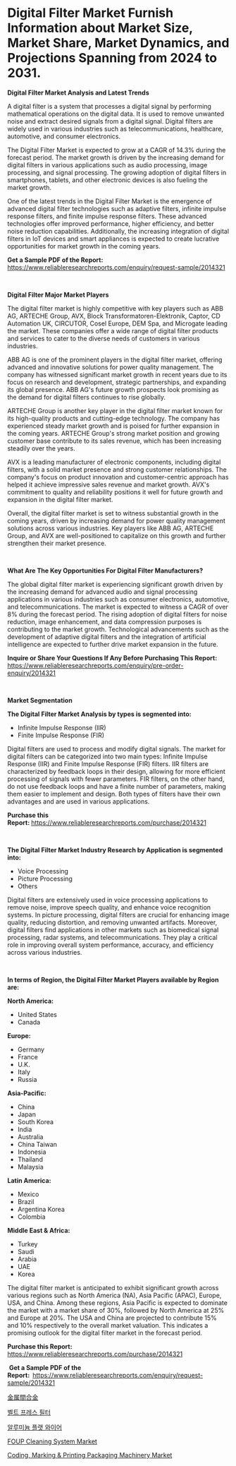 <p><h1>Digital Filter Market Furnish Information about Market Size, Market Share, Market Dynamics, and Projections Spanning from 2024 to 2031.</h1></p><p><strong>Digital Filter Market Analysis and Latest Trends</strong></p>
<p><p>A digital filter is a system that processes a digital signal by performing mathematical operations on the digital data. It is used to remove unwanted noise and extract desired signals from a digital signal. Digital filters are widely used in various industries such as telecommunications, healthcare, automotive, and consumer electronics.</p><p>The Digital Filter Market is expected to grow at a CAGR of 14.3% during the forecast period. The market growth is driven by the increasing demand for digital filters in various applications such as audio processing, image processing, and signal processing. The growing adoption of digital filters in smartphones, tablets, and other electronic devices is also fueling the market growth.</p><p>One of the latest trends in the Digital Filter Market is the emergence of advanced digital filter technologies such as adaptive filters, infinite impulse response filters, and finite impulse response filters. These advanced technologies offer improved performance, higher efficiency, and better noise reduction capabilities. Additionally, the increasing integration of digital filters in IoT devices and smart appliances is expected to create lucrative opportunities for market growth in the coming years.</p></p>
<p><strong>Get a Sample PDF of the Report:&nbsp;</strong> <a href="https://www.reliableresearchreports.com/enquiry/request-sample/2014321">https://www.reliableresearchreports.com/enquiry/request-sample/2014321</a></p>
<p>&nbsp;</p>
<p><strong>Digital Filter Major Market Players</strong></p>
<p><p>The digital filter market is highly competitive with key players such as ABB AG, ARTECHE Group, AVX, Block Transformatoren-Elektronik, Captor, CD Automation UK, CIRCUTOR, Cosel Europe, DEM Spa, and Microgate leading the market. These companies offer a wide range of digital filter products and services to cater to the diverse needs of customers in various industries.</p><p>ABB AG is one of the prominent players in the digital filter market, offering advanced and innovative solutions for power quality management. The company has witnessed significant market growth in recent years due to its focus on research and development, strategic partnerships, and expanding its global presence. ABB AG's future growth prospects look promising as the demand for digital filters continues to rise globally.</p><p>ARTECHE Group is another key player in the digital filter market known for its high-quality products and cutting-edge technology. The company has experienced steady market growth and is poised for further expansion in the coming years. ARTECHE Group's strong market position and growing customer base contribute to its sales revenue, which has been increasing steadily over the years.</p><p>AVX is a leading manufacturer of electronic components, including digital filters, with a solid market presence and strong customer relationships. The company's focus on product innovation and customer-centric approach has helped it achieve impressive sales revenue and market growth. AVX's commitment to quality and reliability positions it well for future growth and expansion in the digital filter market.</p><p>Overall, the digital filter market is set to witness substantial growth in the coming years, driven by increasing demand for power quality management solutions across various industries. Key players like ABB AG, ARTECHE Group, and AVX are well-positioned to capitalize on this growth and further strengthen their market presence.</p></p>
<p>&nbsp;</p>
<p><strong>What Are The Key Opportunities For Digital Filter Manufacturers?</strong></p>
<p><p>The global digital filter market is experiencing significant growth driven by the increasing demand for advanced audio and signal processing applications in various industries such as consumer electronics, automotive, and telecommunications. The market is expected to witness a CAGR of over 8% during the forecast period. The rising adoption of digital filters for noise reduction, image enhancement, and data compression purposes is contributing to the market growth. Technological advancements such as the development of adaptive digital filters and the integration of artificial intelligence are expected to further drive market expansion in the future.</p></p>
<p><strong>Inquire or Share Your Questions If Any Before Purchasing This Report:</strong> <a href="https://www.reliableresearchreports.com/enquiry/pre-order-enquiry/2014321">https://www.reliableresearchreports.com/enquiry/pre-order-enquiry/2014321</a></p>
<p>&nbsp;</p>
<p><strong>Market Segmentation</strong></p>
<p><strong>The Digital Filter Market Analysis by types is segmented into:</strong></p>
<p><ul><li>Infinite Impulse Response (IIR)</li><li>Finite Impulse Response (FIR)</li></ul></p>
<p><p>Digital filters are used to process and modify digital signals. The market for digital filters can be categorized into two main types: Infinite Impulse Response (IIR) and Finite Impulse Response (FIR) filters. IIR filters are characterized by feedback loops in their design, allowing for more efficient processing of signals with fewer parameters. FIR filters, on the other hand, do not use feedback loops and have a finite number of parameters, making them easier to implement and design. Both types of filters have their own advantages and are used in various applications.</p></p>
<p><strong>Purchase this Report:&nbsp;</strong><a href="https://www.reliableresearchreports.com/purchase/2014321">https://www.reliableresearchreports.com/purchase/2014321</a></p>
<p>&nbsp;</p>
<p><strong>The Digital Filter Market Industry Research by Application is segmented into:</strong></p>
<p><ul><li>Voice Processing</li><li>Picture Processing</li><li>Others</li></ul></p>
<p><p>Digital filters are extensively used in voice processing applications to remove noise, improve speech quality, and enhance voice recognition systems. In picture processing, digital filters are crucial for enhancing image quality, reducing distortion, and removing unwanted artifacts. Moreover, digital filters find applications in other markets such as biomedical signal processing, radar systems, and telecommunications. They play a critical role in improving overall system performance, accuracy, and efficiency across various industries.</p></p>
<p>&nbsp;</p>
<p><strong>In terms of Region, the Digital Filter Market Players available by Region are:</strong></p>
<p>
    <p> <strong> North America: </strong>
        <ul>
            <li>United States</li>
            <li>Canada</li>
        </ul>
        </p> 
    <p> <strong> Europe: </strong>
        <ul>
            <li>Germany</li>
            <li>France</li>
            <li>U.K.</li>
            <li>Italy</li>
            <li>Russia</li>
        </ul>
        </p> 
    <p> <strong> Asia-Pacific: </strong>
        <ul>
            <li>China</li>
            <li>Japan</li>
            <li>South Korea</li>
            <li>India</li>
            <li>Australia</li>
            <li>China Taiwan</li>
            <li>Indonesia</li>
            <li>Thailand</li>
            <li>Malaysia</li>
        </ul>
        </p> 
    <p> <strong> Latin America: </strong>
        <ul>
            <li>Mexico</li>
            <li>Brazil</li>
            <li>Argentina Korea</li>
            <li>Colombia</li>
        </ul>
        </p> 
    <p> <strong> Middle East & Africa: </strong>
        <ul>
            <li>Turkey</li>
            <li>Saudi</li>
            <li>Arabia</li>
            <li>UAE</li>
            <li>Korea</li>
        </ul>
    </p>
    </p>
<p><p>The digital filter market is anticipated to exhibit significant growth across various regions such as North America (NA), Asia Pacific (APAC), Europe, USA, and China. Among these regions, Asia Pacific is expected to dominate the market with a market share of 30%, followed by North America at 25% and Europe at 20%. The USA and China are projected to contribute 15% and 10% respectively to the overall market valuation. This indicates a promising outlook for the digital filter market in the forecast period.</p></p>
<p><strong>Purchase this Report: </strong><a href="https://www.reliableresearchreports.com/purchase/2014321">https://www.reliableresearchreports.com/purchase/2014321</a></p>
<p>&nbsp;<strong>Get a Sample PDF of the Report:&nbsp;&nbsp;</strong><a href="https://www.reliableresearchreports.com/enquiry/request-sample/2014321">https://www.reliableresearchreports.com/enquiry/request-sample/2014321</a></p>
<p><strong></strong></p>
<p><p><a href="https://medium.com/@marlonblick/%E3%83%A6%E3%83%BC%E3%82%B6%E3%83%BC%E3%81%AF-%E3%82%BF%E3%82%A4%E3%83%97-%E3%82%A2%E3%83%97%E3%83%AA%E3%82%B1%E3%83%BC%E3%82%B7%E3%83%A7%E3%83%B3-%E3%81%8A%E3%82%88%E3%81%B3%E5%9C%B0%E7%90%86%E3%81%AB%E3%82%88%E3%82%8B%E5%8C%85%E6%8B%AC%E7%9A%84%E3%81%AA%E8%A9%95%E4%BE%A1%E3%81%AB%E3%82%88%E3%82%8B%E9%87%91%E5%B1%9E%E9%96%93%E5%90%88%E9%87%91%E5%B8%82%E5%A0%B4%E3%82%92%E8%BF%BD%E3%81%86%E3%81%93%E3%81%A8%E3%81%8C%E3%81%A7%E3%81%8D%E3%81%BE%E3%81%99-e30b53c816c2">金属間合金</a></p><p><a href="https://medium.com/@alonsoolds3wq1d81czn8rbol/%EB%B2%A8%ED%8A%B8-%ED%94%84%EB%A0%88%EC%8A%A4-%ED%95%84%ED%84%B0-%EC%8B%9C%EC%9E%A5%EC%9D%98-%EB%8F%99%ED%96%A5-%EB%B0%8F-%EC%8B%9C%EC%9E%A5-%EB%B6%84%EC%84%9D%EC%9D%80-2024-2031%EB%85%84%EA%B9%8C%EC%A7%80-%EC%98%88%EC%B8%A1%EB%90%A9%EB%8B%88%EB%8B%A4-b96cffaa3fee">벨트 프레스 필터</a></p><p><a href="https://medium.com/@alonsoolds3wq1d81czn8rbol/%EC%95%8C%EB%A3%A8%EB%AF%B8%EB%8A%84-%ED%8C%90%EC%83%81-%EC%99%80%EC%9D%B4%EC%96%B4-%EC%8B%9C%EC%9E%A5-%EA%B7%9C%EB%AA%A8-cagr-%ED%8A%B8%EB%A0%8C%EB%93%9C-2024-2030-ccf7b8c6dacb">알루미늄 플랫 와이어</a></p><p><a href="https://github.com/jj19131/Market-Research-Report-List-1/blob/main/foup-cleaning-system-market.md">FOUP Cleaning System Market</a></p><p><a href="https://artistic-helicopter-ca9.notion.site/Coding-Marking-Printing-Packaging-Machinery-Market-Size-Focuses-on-Market-Dynamics-In-Depth-Anal-016a7332629e4eef91a161df6baed865">Coding, Marking & Printing Packaging Machinery Market</a></p></p>